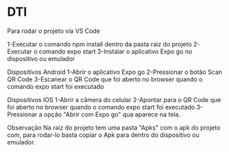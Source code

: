 # DTI
Para rodar o projeto via VS Code

1-Executar o comando npm install dentro da pasta raiz do projeto
2-Executar o comando expo start
3-Instalar o aplicativo Expo go no dispositivo ou emulador

Dispositivos Android
1-Abrir o aplicativo Expo go
2-Pressionar o botão Scan QR Code
3-Escanear o QR Code que foi aberto no browser quando o comando expo start foi executado

Dispositivos IOS
1-Abrir a câmera do celular
2-Apontar para o QR Code que foi aberto no browser quando o comando expo start foi executado
3-Pressionar a opção "Abrir com Expo go" qua aparece na tela.


Observação
Na raiz do projeto tem uma pasta "Apks" com o apk do projeto com, para rodar-lo basta copiar o Apk para dentro do dispositivo ou emulador.

